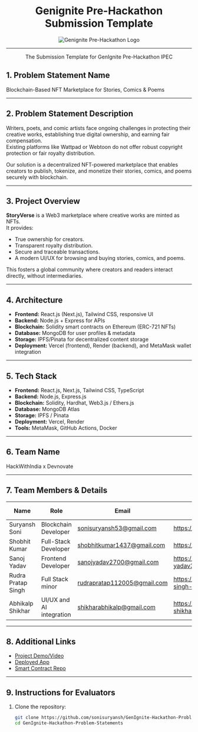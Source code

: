 <div align="center">

# Genignite Pre-Hackathon Submission Template 

<img src="![hey](https://github.com/user-attachments/assets/5c840892-f3cb-41f2-b44a-cffc82a9e3d8)" alt="Genignite Pre-Hackathon Logo"/>

<br/>

---

The Submission Template for GenIgnite Pre-Hackathon IPEC

</div>

## 1. Problem Statement Name

Blockchain-Based NFT Marketplace for Stories, Comics & Poems

---

## 2. Problem Statement Description

Writers, poets, and comic artists face ongoing challenges in protecting their creative works, establishing true digital ownership, and earning fair compensation.  
Existing platforms like Wattpad or Webtoon do not offer robust copyright protection or fair royalty distribution.  

Our solution is a decentralized NFT-powered marketplace that enables creators to publish, tokenize, and monetize their stories, comics, and poems securely with blockchain.

---

## 3. Project Overview

**StoryVerse** is a Web3 marketplace where creative works are minted as NFTs.  
It provides:  
- True ownership for creators.  
- Transparent royalty distribution.  
- Secure and traceable transactions.  
- A modern UI/UX for browsing and buying stories, comics, and poems.  

This fosters a global community where creators and readers interact directly, without intermediaries.

---

## 4. Architecture

- **Frontend:** React.js (Next.js), Tailwind CSS, responsive UI  
- **Backend:** Node.js + Express for APIs  
- **Blockchain:** Solidity smart contracts on Ethereum (ERC-721 NFTs)  
- **Database:** MongoDB for user profiles & metadata  
- **Storage:** IPFS/Pinata for decentralized content storage  
- **Deployment:** Vercel (frontend), Render (backend), and MetaMask wallet integration  

---

## 5. Tech Stack

- **Frontend:** React.js, Next.js, Tailwind CSS, TypeScript  
- **Backend:** Node.js, Express.js  
- **Blockchain:** Solidity, Hardhat, Web3.js / Ethers.js  
- **Database:** MongoDB Atlas  
- **Storage:** IPFS / Pinata  
- **Deployment:** Vercel, Render  
- **Tools:** MetaMask, GitHub Actions, Docker  

---

## 6. Team Name

HackWithIndia x Devnovate

---

## 7. Team Members & Details

| Name              | Role                     | Email                       | LinkedIn | College Name |
|-------------------|--------------------------|-----------------------------|----------|--------------|
| Suryansh Soni     | Blockchain Developer     | sonisuryansh53@gmail.com    | https://www.linkedin.com/in/sonisuryansh/ | BBD University |
| Shobhit Kumar     | Full-Stack Developer     | shobhitkumar1437@gmail.com  | https://www.linkedin.com/in/kumarshobhit1/| BBD University |
| Sanoj Yadav       | Frontend Developer       | sanojyadav2700@gmail.com    | https://www.linkedin.com/in/sanoj-yadav3356| BBD University |
| Rudra Pratap Singh| Full Stack minor         | rudrapratap112005@gmail.com | https://www.linkedin.com/in/rudra-pratap-singh-52bab1288/| BBD University |
| Abhikalp Shikhar  | UI/UX and AI integration | shikharabhikalp@gmail.com   | https://www.linkedin.com/in/abhikalp-shikhar-a093b4294/ | BBD Univeersity |

---

## 8. Additional Links

- [Project Demo/Video](https://drive.google.com/file/d/1xB8suNrtIJZEeedMEo8ZOCzdLXdF1ukZ/view?usp=drive_link)
- [Deployed App](https://epicmint.vercel.app/)
- [Smart Contract Repo](https://epicmint.vercel.app/contract)

---

## 9. Instructions for Evaluators

1. Clone the repository:  
   ```bash
   git clone https://github.com/sonisuryansh/GenIgnite-Hackathon-Problem-Statements.git
   cd GenIgnite-Hackathon-Problem-Statements
